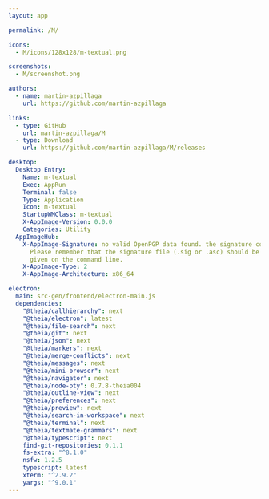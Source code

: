 ```yaml
---
layout: app

permalink: /M/

icons:
  - M/icons/128x128/m-textual.png

screenshots:
  - M/screenshot.png

authors:
  - name: martin-azpillaga
    url: https://github.com/martin-azpillaga

links:
  - type: GitHub
    url: martin-azpillaga/M
  - type: Download
    url: https://github.com/martin-azpillaga/M/releases

desktop:
  Desktop Entry:
    Name: m-textual
    Exec: AppRun
    Terminal: false
    Type: Application
    Icon: m-textual
    StartupWMClass: m-textual
    X-AppImage-Version: 0.0.0
    Categories: Utility
  AppImageHub:
    X-AppImage-Signature: no valid OpenPGP data found. the signature could not be verified.
      Please remember that the signature file (.sig or .asc) should be the first file
      given on the command line.
    X-AppImage-Type: 2
    X-AppImage-Architecture: x86_64

electron:
  main: src-gen/frontend/electron-main.js
  dependencies:
    "@theia/callhierarchy": next
    "@theia/electron": latest
    "@theia/file-search": next
    "@theia/git": next
    "@theia/json": next
    "@theia/markers": next
    "@theia/merge-conflicts": next
    "@theia/messages": next
    "@theia/mini-browser": next
    "@theia/navigator": next
    "@theia/node-pty": 0.7.8-theia004
    "@theia/outline-view": next
    "@theia/preferences": next
    "@theia/preview": next
    "@theia/search-in-workspace": next
    "@theia/terminal": next
    "@theia/textmate-grammars": next
    "@theia/typescript": next
    find-git-repositories: 0.1.1
    fs-extra: "^8.1.0"
    nsfw: 1.2.5
    typescript: latest
    xterm: "^2.9.2"
    yargs: "^9.0.1"
---
```

